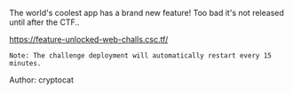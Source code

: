 The world's coolest app has a brand new feature! Too bad it's not released until after the CTF..

https://feature-unlocked-web-challs.csc.tf/

    Note: The challenge deployment will automatically restart every 15 minutes.

Author: cryptocat
